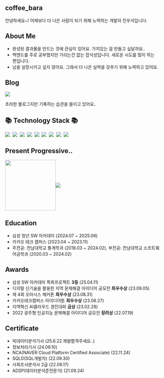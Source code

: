 ## coffee_bara
안녕하세요~! 어제보다 더 나은 사람이 되기 위해 노력하는 개발자 진우석입니다.

## About Me
* 완성된 결과물을 만드는 것에 관심이 있어요. 가치있는 걸 만들고 싶달까요..
* 백엔드를 주로 공부했지만 가리는건 없는 잡식성입니다. 새로운 시도를 많이 하는 편입니다.
* 남을 실망시키고 싶지 않아요. 그래서 더 나은 실력을 갖추기 위해 노력하고 있어요.

## Blog
<a href="https://velog.io/@coffeebara/posts"><img src="https://img.shields.io/badge/Velog-20C997.svg"/></a>

초라한 블로그지만 기록하는 습관을 들이고 있어요.. 

## 📚 Technology Stack 📚
<p>
  <img src="https://img.shields.io/badge/-Python-blue"/>&nbsp
  <img src="https://img.shields.io/badge/-Nginx-yellowgreen"/>&nbsp
  <img src="https://img.shields.io/badge/-Docker-yellow"/>&nbsp
  <img src="https://img.shields.io/badge/-Git-black"/>&nbsp
  <img src="https://img.shields.io/badge/-Django-green"/>&nbsp
  <img src="https://img.shields.io/badge/-Java-red"/>&nbsp
  <img src="https://img.shields.io/badge/-Spring-gray"/>&nbsp
  <img src="https://img.shields.io/badge/-SQL-orange"/>&nbsp
  <img src="https://img.shields.io/badge/-Vue-black"/>&nbsp
</p>

## Present Progressive..

<div style="display: flex; align-items: center;">
  <img style="height: 165px;" src="https://github-readme-stats-delta-five-29.vercel.app/api/?username=jinwooseok&show_icons=true&theme=buefy&count_private=true" />
  <a href="https://solved.ac/jinus7949/">
    <img src="http://mazassumnida.wtf/api/v2/generate_badge?boj=jinus7949" />
  </a>
</div>

## Education
* 삼성 청년 SW 아카데미 (2024.07 ~ 2025.06)
* 카카오 테크 캠퍼스 (2023.04 ~ 2023.11)
* 주전공: 전남대학교 통계학과 (2018.03 ~ 2024.02), 부전공: 전남대학교 소프트웨어공학과 (2020.03 ~ 2024.02)

## Awards
* 삼성 SW 아카데미 특화프로젝트 **3등** (25.04.11)
* 디지털 신기술을 활용한 지역 문제해결 아이디어 공모전 **최우수상** (23.09.05)
* 제 4회 오아시스 해커톤 **최우수상** (23.08.31)
* 카카오테크캠퍼스 아이디어톤 **최우수상** (23.08.27)
* 지역혁신 AI클라우드 경진대회 **금상** (23.02.28)
* 2022 광주형 인공지능 문제해결 아이디어 공모전 **장려상** (22.07.19)

## Certificate
* 빅데이터분석기사 (25.6.22 제발합격주세요..)
* 정보처리기사 (24.09.10)
* NCA(NAVER Cloud Platform Certified Associate) (22.11.24)
* SQLD(SQL개발자) (22.09.30)
* 사회조사분석사 2급 (22.06.17)
* ADSP(데이터분석준전문가) (21.09.24)

